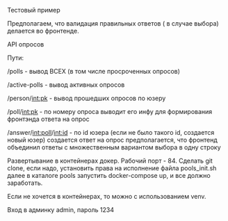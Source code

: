 Тестовый пример

Предполагаем, что валидация правильных ответов ( в случае выбора) делается во фронтенде.

API опросов

Пути:

/polls - вывод ВСЕХ (в том числе просроченных опросов)

/active-polls - вывод активных опросов

/person/<int:pk> - вывод прошедших опросов по юзеру

/poll/<int:pk> - по номеру опроса выводит его инфу для формирования фронтэнда ответа на опрос

/answer/<int:poll>/<int:id> - по id юзера (если не было такого id, создается новый юзер) создается ответ на опрос
предполагается, что фронтенд объединил ответы с множественным вариантом выбора в одну строку

Развертывание в контейнерах докер. Рабочий порт - 84. Сделать git clone, если надо, установить права на исполнение файла pools_init.sh
далее в каталоге pools запустить docker-compose up, и все должно заработать.

Если не хочется в контейнерах, то можно с использованием venv. 

Вход в админку admin, пароль 1234

